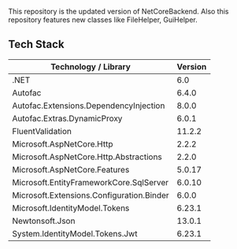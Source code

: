 This repository is the updated version of NetCoreBackend. Also this repository features new classes like FileHelper, GuiHelper.
## Tech Stack
| Technology / Library | Version |
| ------------- | ------------- |
| .NET | 6.0 |
| Autofac | 6.4.0 |
| Autofac.Extensions.DependencyInjection | 8.0.0 |
| Autofac.Extras.DynamicProxy | 6.0.1 |
| FluentValidation | 11.2.2 |
| Microsoft.AspNetCore.Http | 2.2.2 |
| Microsoft.AspNetCore.Http.Abstractions | 2.2.0 |
| Microsoft.AspNetCore.Features | 5.0.17 |
| Microsoft.EntityFrameworkCore.SqlServer | 6.0.10 |
| Microsoft.Extensions.Configuration.Binder | 6.0.0 |
| Microsoft.IdentityModel.Tokens | 6.23.1 |
| Newtonsoft.Json | 13.0.1 |
| System.IdentityModel.Tokens.Jwt | 6.23.1 |
